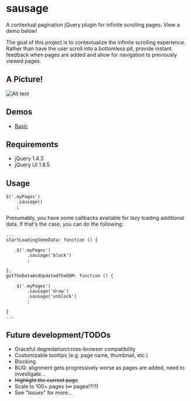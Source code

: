 sausage
===========

A contextual pagination jQuery plugin for infinite scrolling pages. View a demo below!

The goal of this project is to contextualize the infinite scrolling experience. Rather than have the user scroll into a bottomless pit, provide instant feedback when pages are added and allow for navigation to previously viewed pages.

A Picture!
--------------

![Alt text](http://s3.amazonaws.com/forrst-production/posts/snaps/39102/original.png?1289710907)

Demos
--------------

- [Basic](http://christophercliff.github.com/sausage/demos/basic.html "Basic")

Requirements
-------------

- jQuery 1.4.3
- jQuery UI 1.8.5

Usage
-------------

    $('.myPages')
        .sausage()
        ;

Presumably, you have some callbacks available for lazy loading additional data. If that's the case, you can do the following:

    ...
    startLoadingSomeData: function () {
    
        $('.myPages')
            .sausage('block')
            ;
    
    },
    gotTheDataAndUpdatedTheDOM: function () {
    
        $('.myPages')
            .sausage('draw')
            .sausage('unblock')
            ;
        
    }
    ...

Future development/TODOs
-------------

- Graceful degredation/cross-browser compatibility
- Customizable tooltips (e.g. page name, thumbnail, etc.)
- Blocking
- BUG: alignment gets progressively worse as pages are added, need to investigate...
- <del>Highlight the current page</del>
- Scale to 100+ pages (&#8734; pages!?!?)
- See "Issues" for more...